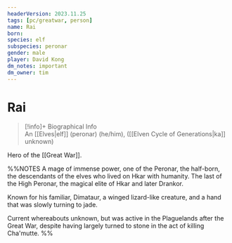 ```yaml
---
headerVersion: 2023.11.25
tags: [pc/greatwar, person]
name: Rai
born:
species: elf
subspecies: peronar
gender: male
player: David Kong
dm_notes: important
dm_owner: tim
---
```

# Rai
>[!info]+ Biographical Info  
> An [[Elves|elf]] (peronar) (he/him), ([[Elven Cycle of Generations|ka]] unknown)

Hero of the [[Great War]]. 

%%NOTES
A mage of immense power, one of the Peronar, the half-born, the descendants of the elves who lived on Hkar with humanity. The last of the High Peronar, the magical elite of Hkar and later Drankor.

Known for his familiar, Dimataur, a winged lizard-like creature, and a hand that was slowly turning to jade.

Current whereabouts unknown, but was active in the Plaguelands after the Great War, despite having largely turned to stone in the act of killing Cha'mutte.
%%